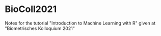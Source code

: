 # BioColl2021
Notes for the tutorial "Introduction to Machine Learning with R" given at "Biometrisches Kolloquium 2021"
